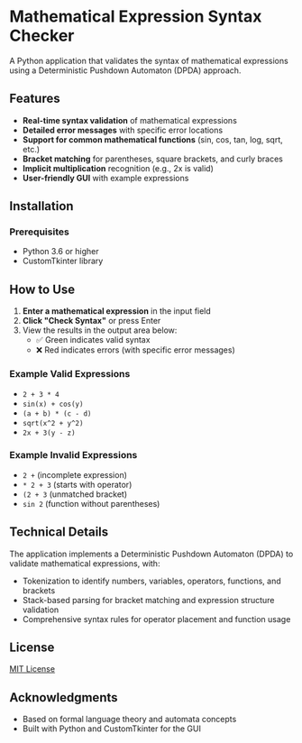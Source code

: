 # Mathematical Expression Syntax Checker

A Python application that validates the syntax of mathematical expressions using a Deterministic Pushdown Automaton (DPDA) approach.

## Features

- **Real-time syntax validation** of mathematical expressions
- **Detailed error messages** with specific error locations
- **Support for common mathematical functions** (sin, cos, tan, log, sqrt, etc.)
- **Bracket matching** for parentheses, square brackets, and curly braces
- **Implicit multiplication** recognition (e.g., 2x is valid)
- **User-friendly GUI** with example expressions

## Installation

### Prerequisites

- Python 3.6 or higher
- CustomTkinter library

## How to Use

1. **Enter a mathematical expression** in the input field
2. **Click "Check Syntax"** or press Enter
3. View the results in the output area below:
   - ✅ Green indicates valid syntax
   - ❌ Red indicates errors (with specific error messages)

### Example Valid Expressions

- `2 + 3 * 4`
- `sin(x) + cos(y)`
- `(a + b) * (c - d)`
- `sqrt(x^2 + y^2)`
- `2x + 3(y - z)`

### Example Invalid Expressions

- `2 +` (incomplete expression)
- `* 2 + 3` (starts with operator)
- `(2 + 3` (unmatched bracket)
- `sin 2` (function without parentheses)

## Technical Details

The application implements a Deterministic Pushdown Automaton (DPDA) to validate mathematical expressions, with:

- Tokenization to identify numbers, variables, operators, functions, and brackets
- Stack-based parsing for bracket matching and expression structure validation
- Comprehensive syntax rules for operator placement and function usage

## License

[MIT License](LICENSE)

## Acknowledgments

- Based on formal language theory and automata concepts
- Built with Python and CustomTkinter for the GUI
